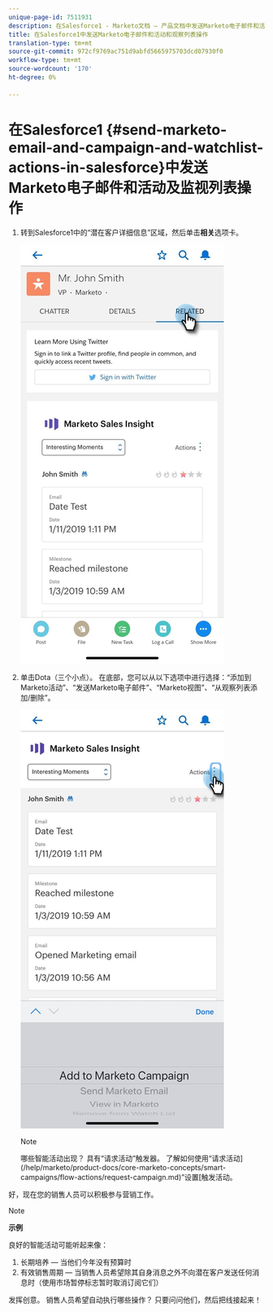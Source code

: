 ```yaml
---
unique-page-id: 7511931
description: 在Salesforce1 - Marketo文档 — 产品文档中发送Marketo电子邮件和活动及监视列表操作
title: 在Salesforce1中发送Marketo电子邮件和活动和观察列表操作
translation-type: tm+mt
source-git-commit: 972cf9769ac751d9abfd5665975703dcd07930f0
workflow-type: tm+mt
source-wordcount: '170'
ht-degree: 0%

---
```



# 在Salesforce1 {#send-marketo-email-and-campaign-and-watchlist-actions-in-salesforce}中发送Marketo电子邮件和活动及监视列表操作

1. 转到Salesforce1中的“潜在客户详细信息”区域，然后单击&#x200B;**相关**&#x200B;选项卡。

   ![](assets/one-1.png)

1. 单击Dota（三个小点）。 在底部，您可以从以下选项中进行选择：“添加到Marketo活动”、“发送Marketo电子邮件”、“Marketo视图”、“从观察列表添加/删除”。

   ![](assets/two-1.png)

   >[!NOTE]
   >
   >哪些智能活动出现？ 具有“请求活动”触发器。 了解如何使用“请求活动](/help/marketo/product-docs/core-marketo-concepts/smart-campaigns/flow-actions/request-campaign.md)”设置[触发活动。

好，现在您的销售人员可以积极参与营销工作。

>[!NOTE]
>
>**示例**
>
>良好的智能活动可能听起来像：
>
>1. 长期培养 — 当他们今年没有预算时
>1. 有效销售周期 — 当销售人员希望除其自身消息之外不向潜在客户发送任何消息时（使用市场暂停标志暂时取消订阅它们）

>
>
发挥创意。 销售人员希望自动执行哪些操作？ 只要问问他们，然后把线接起来！
